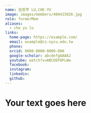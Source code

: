 ```yaml
---
name: 呂哲宇 LU,CHE-YU 
image: images/members/404415026.jpg 
role: formerMem
aliases:
  - che yu lu
links:
  home-page: https://example.com/
  email: example@cs.nycu.edu.tw
  phone: 
  orcid: 0000-0000-0000-000
  google-scholar: abcdefgAAAAJ
  youtube: watch?v=ABCDEF0FLWw
  facebook:
  instagram:
  linkedin:
  github:
---
```

# Your text goes here
